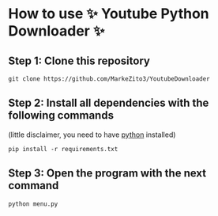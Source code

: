 # How to use ✨ Youtube Python Downloader ✨

## Step 1: Clone this repository

```
git clone https://github.com/MarkeZito3/YoutubeDownloader
```

## Step 2: Install all dependencies with the following commands

(little disclaimer, you need to have [python](https://www.python.org/) installed)

```
pip install -r requirements.txt
```

## Step 3: Open the program with the next command

```
python menu.py
```
<!-- or execute the `Downloader.exe` aplication OwO -->